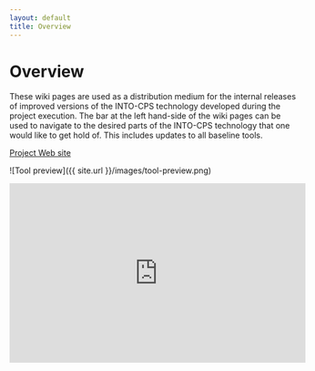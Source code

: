 ```yaml
---
layout: default
title: Overview
---
```



# Overview

These wiki pages are used as a distribution medium for the internal releases of improved versions of the INTO-CPS technology developed during the project execution. The bar at the left hand-side of the wiki pages can be used to navigate to the desired parts of the INTO-CPS technology that one would like to get hold of. This includes updates to all baseline tools.

[Project Web site](http://into-cps.au.dk/)

![Tool preview]({{ site.url }}/images/tool-preview.png)


<iframe width="520" height="315" src="https://www.youtube.com/embed/xEEkI9hehbU" frameborder="0" allowfullscreen></iframe>
